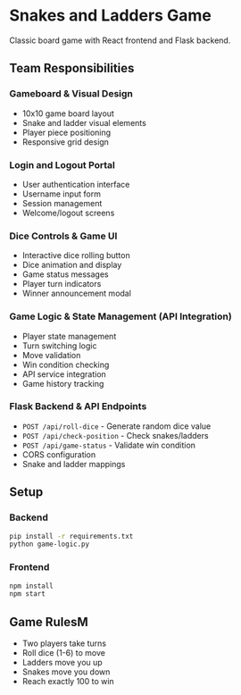 # Snakes and Ladders Game #

Classic board game with React frontend and Flask backend.

## Team Responsibilities ##

### Gameboard & Visual Design
- 10x10 game board layout
- Snake and ladder visual elements
- Player piece positioning
- Responsive grid design

### Login and Logout Portal
- User authentication interface
- Username input form
- Session management
- Welcome/logout screens

### Dice Controls & Game UI
- Interactive dice rolling button
- Dice animation and display
- Game status messages
- Player turn indicators
- Winner announcement modal

### Game Logic & State Management (API Integration)
- Player state management
- Turn switching logic
- Move validation
- Win condition checking
- API service integration
- Game history tracking

### Flask Backend & API Endpoints
- `POST /api/roll-dice` - Generate random dice value
- `POST /api/check-position` - Check snakes/ladders
- `POST /api/game-status` - Validate win condition
- CORS configuration
- Snake and ladder mappings

## Setup

### Backend
```bash
pip install -r requirements.txt
python game-logic.py
```

### Frontend
```bash
npm install
npm start
```

## Game RulesM ##

- Two players take turns
- Roll dice (1-6) to move
- Ladders move you up
- Snakes move you down
- Reach exactly 100 to win

